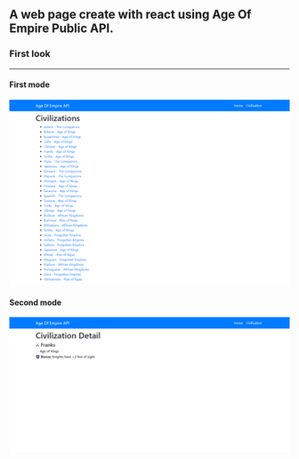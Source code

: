 ## A web page create with react using Age Of Empire Public API.

### First look
___

#### First mode
<img src="githubSrc/Age-of-Empire-API-1.png">

#### Second mode
<img src="githubSrc/Age-of-Empire-API-2.png">

